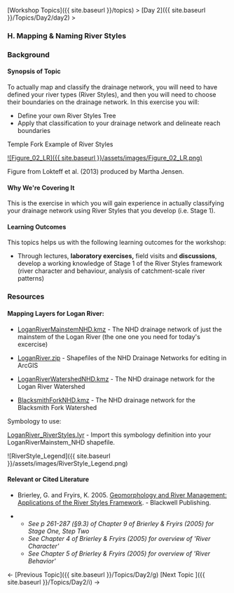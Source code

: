 [Workshop Topics]({{ site.baseurl }}/topics)‎ > ‎[Day 2]({{ site.baseurl }}/Topics/Day2/day2)‎ >

### H. Mapping & Naming River Styles



### Background

#### Synopsis of Topic

To actually map and classify the drainage network, you will need to have defined your river types (River Styles), and then you will need to choose their boundaries on the drainage network. In this exercise you will:

- Define your own River Styles Tree
- Apply that classification to your drainage network and delineate reach boundaries



Temple Fork Example of River Styles

[![Figure_02_LR]({{ site.baseurl }}/assets/images/Figure_02_LR.png)](https://06a8da89-a-2d9a1e61-s-sites.googlegroups.com/a/joewheaton.org/riverstyles/workshop-topics/restoration-conservation-regulations-tuesday/h-LandscapeConnectivity/Figure_02_LR.png?attachauth=ANoY7cr3dbZa6H72PaBObh95v0rklY2olDOPat7-wtunEfuaCCjMy8XKSIm8x9CXaqgF-33HdVMPVsdndq0yhY1Yi1NIMbIcnFVZPgFt3fEStGKqUjdNdCQ4OOhaAQ3wfLV-I16kyT1fUSVcStEfiVZTVCCONRVQ7LieSmpSuhe2iGUjJeueWNf7JE2mKvRN2ZfU3u7-8gC1jVtED3rtPjZjQHNdI_aHvgoZw4wtDZ4PeGp5uyOb92opA3pZzQdvLjdf0HJE6mWeDV1bhffe-H8C9ZcuHoNwVWDoaKeMJZcdyQ1Uo5YhEAFjDzQltAM_l626GUguSo8bXrcg-yrn6hfRjfp3hPQirA%3D%3D&attredirects=0)


Figure from Lokteff et al. (2013) produced by Martha Jensen.

#### Why We're Covering It

This is the exercise in which you will gain experience in actually classifying your drainage network using River Styles that you develop (i.e. Stage 1). 

 

#### Learning Outcomes

This topics helps us with the following learning outcomes for the workshop:

- Through lectures, **laboratory exercises,** field visits and **discussions**, develop a working knowledge of Stage 1 of the River Styles framework (river character and behaviour, analysis of catchment-scale river patterns)

### Resources

#### Mapping Layers for Logan River:

- [LoganRiverMainstemNHD.kmz](http://etal.usu.edu/Workshops/RiverStyles/2013/Excercises/Day2/LoganRiverMainstemNHD.kmz) - The NHD drainage network of just the mainstem of the Logan River (the one one you need for today's excercise)

- [LoganRiver.zip](http://etal.usu.edu/Workshops/RiverStyles/2013/Excercises/Day2/LoganRiver.zip) - Shapefiles of the NHD Drainage Networks for editing in ArcGIS

- [LoganRiverWatershedNHD.kmz](http://etal.usu.edu/Workshops/RiverStyles/2013/Excercises/Day2/LoganRiverWatershedNHD.kmz) - The NHD drainage network for the Logan River Watershed

- [BlacksmithForkNHD.kmz](http://etal.usu.edu/Workshops/RiverStyles/2013/Excercises/Day2/BlacksmithForkNHD.kmz) - The NHD drainage network for the Blacksmith Fork Watershed

Symbology to use:

[LoganRiver_RiverStyles.lyr](http://etal.usu.edu/Workshops/RiverStyles/2013/Excercises/Day2/LoganRiver_RiverStyles.lyr) - Import this symbology definition into your LoganRiverMainstem_NHD shapefile.

![RiverStyle_Legend]({{ site.baseurl }}/assets/images/RiverStyle_Legend.png)



#### Relevant or Cited Literature

- Brierley, G. and Fryirs, K. 2005. [Geomorphology and River Management: Applications of the River Styles Framework](http://www.wiley.com/WileyCDA/WileyTitle/productCd-1405115165.html). - Blackwell Publishing.

- - *See p 261-287 (§9.3) of Chapter 9 of Brierley & Fryirs (2005) for Stage One, Step Two*
  - *See Chapter 4 of Brierley & Fryirs (2005) for overview of 'River Character'*
  - *See Chapter 5 of Brierley & Fryirs (2005) for overview of 'River Behavior'*



← [Previous Topic]({{ site.baseurl }}/Topics/Day2/g)                [Next Topic ]({{ site.baseurl }}/Topics/Day2/i)   →